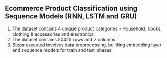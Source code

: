 ## Ecommerce Product Classification using Sequence Models (RNN, LSTM and GRU)

1. The dataset contains 4 unique product categories - Household, books, clothing & accessories and electronics.
2. The dataset contains 50425 rows and 2 columns.
3. Steps executed involves data preprocessing, building embedding layer and sequence models for train and test phases.
